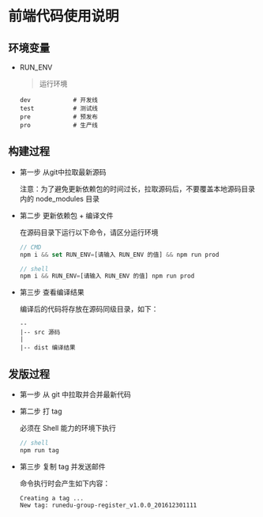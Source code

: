 # 前端代码使用说明

## 环境变量

* RUN_ENV
    > 运行环境

    ``` shell
    dev            # 开发线
    test           # 测试线
    pre            # 预发布
    pro            # 生产线
    ```

## 构建过程

* 第一步 从git中拉取最新源码

    注意：为了避免更新依赖包的时间过长，拉取源码后，不要覆盖本地源码目录内的 node_modules 目录
    

* 第二步 更新依赖包 + 编译文件

    在源码目录下运行以下命令，请区分运行环境

    ``` js
    // CMD
    npm i && set RUN_ENV=[请输入 RUN_ENV 的值] && npm run prod

    // shell
    npm i && RUN_ENV=[请输入 RUN_ENV 的值] npm run prod
    ```

* 第三步 查看编译结果

    编译后的代码将存放在源码同级目录，如下：

    ```
    -- 
    |-- src 源码
    |
    |-- dist 编译结果

    ```

## 发版过程

* 第一步 从 git 中拉取并合并最新代码


* 第二步 打 tag 

    必须在 Shell 能力的环境下执行

    ``` js
    // shell
    npm run tag
    ```

* 第三步 复制 tag 并发送邮件 

    命令执行时会产生如下内容：

    ```
    Creating a tag ...
    New tag: runedu-group-register_v1.0.0_201612301111
    ```
